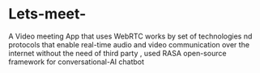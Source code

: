 # Lets-meet-
A Video meeting App that uses WebRTC works by set of technologies nd protocols that enable real-time audio and video communication over the internet without the need of third party , used RASA open-source framework for conversational-AI chatbot

